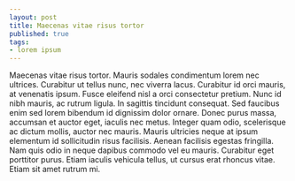 ```yaml
---
layout: post
title: Maecenas vitae risus tortor
published: true
tags:
- lorem ipsum
---
```


Maecenas vitae risus tortor. Mauris sodales condimentum lorem nec ultrices. Curabitur ut tellus nunc, nec viverra lacus. Curabitur id orci mauris, at venenatis ipsum. Fusce eleifend nisl a orci consectetur pretium. Nunc id nibh mauris, ac rutrum ligula. In sagittis tincidunt consequat. Sed faucibus enim sed lorem bibendum id dignissim dolor ornare. Donec purus massa, accumsan et auctor eget, iaculis nec metus. Integer quam odio, scelerisque ac dictum mollis, auctor nec mauris. Mauris ultricies neque at ipsum elementum id sollicitudin risus facilisis. Aenean facilisis egestas fringilla. Nam quis odio in neque dapibus commodo vel eu mauris. Curabitur eget porttitor purus. Etiam iaculis vehicula tellus, ut cursus erat rhoncus vitae. Etiam sit amet rutrum mi.
